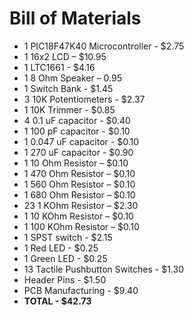 # Bill of Materials

* 1 PIC18F47K40 Microcontroller - $2.75
* 1 16x2 LCD – $10.95
* 1 LTC1661 - $4.16
* 1 8 Ohm Speaker – 0.95
* 1 Switch Bank - $1.45
* 3 10K Potentiometers - $2.37
* 1 10K Trimmer - $0.85
* 4 0.1 uF capacitor - $0.40
* 1 100 pF capacitor - $0.10
* 1 0.047 uF capacitor - $0.10
* 1 270 uF capacitor - $0.90
* 1 10 Ohm Resistor – $0.10
* 1 470 Ohm Resistor – $0.10
* 1 560 Ohm Resistor – $0.10
* 1 680 Ohm Resistor – $0.10
* 23 1 KOhm Resistor – $2.30
* 1 10 KOhm Resistor – $0.10
* 1 100 KOhm Resistor – $0.10
* 1 SPST switch - $2.15
* 1 Red LED - $0.25
* 1 Green LED - $0.25
* 13 Tactile Pushbutton Switches - $1.30
* Header Pins - $1.50
* PCB Manufacturing - $9.40
* **TOTAL - $42.73**
